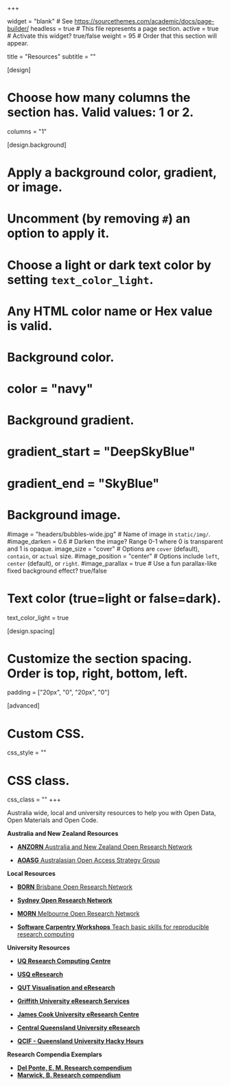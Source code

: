 +++

widget = "blank"  # See https://sourcethemes.com/academic/docs/page-builder/
headless = true  # This file represents a page section.
active = true  # Activate this widget? true/false
weight = 95  # Order that this section will appear.

title = "Resources"
subtitle = ""

[design]
  # Choose how many columns the section has. Valid values: 1 or 2.
  columns = "1"

[design.background]
  # Apply a background color, gradient, or image.
  #   Uncomment (by removing `#`) an option to apply it.
  #   Choose a light or dark text color by setting `text_color_light`.
  #   Any HTML color name or Hex value is valid.

  # Background color.
  # color = "navy"
  
  # Background gradient.
  # gradient_start = "DeepSkyBlue"
  # gradient_end = "SkyBlue"
  
  # Background image.
  #image = "headers/bubbles-wide.jpg"  # Name of image in `static/img/`.
  #image_darken = 0.6  # Darken the image? Range 0-1 where 0 is transparent and 1 is opaque.
  image_size = "cover"  #  Options are `cover` (default), `contain`, or `actual` size.
  #image_position = "center"  # Options include `left`, `center` (default), or `right`.
  #image_parallax = true  # Use a fun parallax-like fixed background effect? true/false

  # Text color (true=light or false=dark).
  text_color_light = true

[design.spacing]
  # Customize the section spacing. Order is top, right, bottom, left.
  padding = ["20px", "0", "20px", "0"]

[advanced]
 # Custom CSS. 
 css_style = ""
 
 # CSS class.
 css_class = ""
+++

Australia wide, local and university resources to help you with Open Data, Open Materials and Open Code.

**Australia and New Zealand Resources**

- [**ANZORN** Australia and New Zealand Open Research Network](https://www.anzopenresearch.org)

- [**AOASG** Australasian Open Access Strategy Group](https://aoasg.org.au/)

**Local Resources**

- [**BORN** Brisbane Open Research Network](https://born.netlify.com)

- [**Sydney Open Research Network**](https://sydneyopenresearch.org)

- [**MORN** Melbourne Open Research Network](https://morn.netlify.com)

- [**Software Carpentry Workshops** Teach basic skills for reproducible research computing](https://software-carpentry.org)

**University Resources**

- [**UQ Research Computing Centre**](https://rcc.uq.edu.au)

- [**USQ eResearch**](https://www.usq.edu.au/eresearch)

- [**QUT Visualisation and eResearch**](https://research.qut.edu.au/viser/)

- [**Griffith University eResearch Services**](https://www.griffith.edu.au/eresearch-services)

- [**James Cook University eResearch Centre**](https://www.jcu.edu.au/eresearch)

- [**Central Queensland University eResearch**](https://www.cqu.edu.au/eresearch/home)

- [**QCIF - Queensland University Hacky Hours**](https://www.qcif.edu.au/index.php/events/hacky-hour)

**Research Compendia Exemplars**

- [**Del Ponte, E. M. Research compendium**](https://emdelponte.github.io/paper-estimate-app/)
- [**Marwick, B. Research compendium**](https://figshare.com/articles/1989_excavation_report_Madjebebe/1297059)

